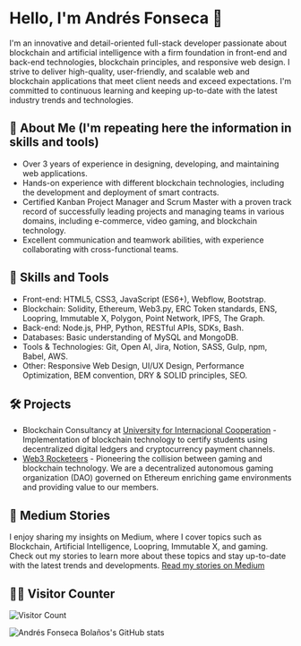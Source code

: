 # Hello, I'm Andrés Fonseca 👋

I'm an innovative and detail-oriented full-stack developer passionate about blockchain and artificial intelligence with a firm foundation in front-end and back-end technologies, blockchain principles, and responsive web design. I strive to deliver high-quality, user-friendly, and scalable web and blockchain applications that meet client needs and exceed expectations. I'm committed to continuous learning and keeping up-to-date with the latest industry trends and technologies.

## 🚀 About Me (I'm repeating here the information in skills and tools)
- Over 3 years of experience in designing, developing, and maintaining web applications.
- Hands-on experience with different blockchain technologies, including the development and deployment of smart contracts.
- Certified Kanban Project Manager and Scrum Master with a proven track record of successfully leading projects and managing teams in various domains, including e-commerce, video gaming, and blockchain technology.
- Excellent communication and teamwork abilities, with experience collaborating with cross-functional teams.

## 👯 Skills and Tools
- Front-end: HTML5, CSS3, JavaScript (ES6+), Webflow, Bootstrap.
- Blockchain: Solidity, Ethereum, Web3.py, ERC Token standards, ENS, Loopring, Immutable X, Polygon, Point Network, IPFS, The Graph.
- Back-end: Node.js, PHP, Python, RESTful APIs, SDKs, Bash.
- Databases: Basic understanding of MySQL and MongoDB.
- Tools & Technologies: Git, Open AI, Jira, Notion, SASS, Gulp, npm, Babel, AWS.
- Other: Responsive Web Design, UI/UX Design, Performance Optimization, BEM convention, DRY & SOLID principles, SEO.

## 🛠️ Projects
- Blockchain Consultancy at [University for Internacional Cooperation](https://uci.ac.cr) - Implementation of blockchain technology to certify students using decentralized digital ledgers and cryptocurrency payment channels.
- [Web3 Rocketeers](https://web3rocketeers.xyz/) - Pioneering the collision between gaming and blockchain technology. We are a decentralized autonomous gaming organization (DAO) governed on Ethereum enriching game environments and providing value to our members.

## 📝 Medium Stories
I enjoy sharing my insights on Medium, where I cover topics such as Blockchain, Artificial Intelligence, Loopring, Immutable X, and gaming. Check out my stories to learn more about these topics and stay up-to-date with the latest trends and developments. [Read my stories on Medium](https://medium.com/@fonckchain)

## 🚶‍♂️ Visitor Counter
![Visitor Count](https://profile-counter.glitch.me/fonckchain/count.svg)

![Andrés Fonseca Bolaños's GitHub stats](https://github-readme-stats.vercel.app/api?username=fonckchain&show_icons=true&theme=radical)
